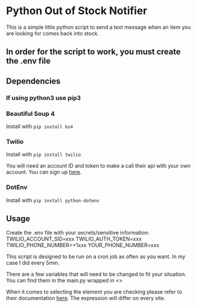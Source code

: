 # Python Out of Stock Notifier
This is a simple little python script to send a text message when an item you are looking for comes back into stock.

## In order for the script to work, you must create the .env file

## Dependencies
### If using python3 use pip3

### Beautiful Soup 4
Install with `pip install bs4`

### Twilio
Install with `pip install twilio`

You will need an account ID and token to make a call their api with your own account. You can sign up [here](https://www.twilio.com/en-us).

### DotEnv
Install with `pip install python-dotenv`

## Usage
Create the .env file with your secrets/sensitive information:
TWILIO_ACCOUNT_SID=xxx
TWILIO_AUTH_TOKEN=xxx
TWILIO_PHONE_NUMBER=+1xxx
YOUR_PHONE_NUMBER=xxx

This script is designed to be run on a cron job as often as you want. In my case I did every 5min.

There are a few variables that will need to be changed to fit your situation. You can find them in the main.py wrapped in <> 

When it comes to selecting the element you are checking please refer to their documentation [here](https://www.crummy.com/software/BeautifulSoup/bs4/doc/). The expression will differ on every site.
